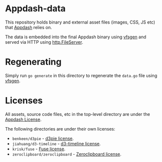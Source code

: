 # Appdash-data

This repository holds binary and external asset files (images, CSS, JS etc) that [Appdash](https://sourcegraph.com/sourcegraph/appdash) relies on.

The data is embedded into the final Appdash binary using [vfsgen](https://github.com/shurcooL/vfsgen) and served via HTTP using [http.FileServer](https://godoc.org/net/http#FileServer).

# Regenerating

Simply run `go generate` in this directory to regenerate the `data.go` file using [vfsgen](https://github.com/shurcooL/vfsgen).

# Licenses

All assets, source code files, etc in the top-level directory are under the [Appdash License](https://github.com/sourcegraph/appdash/blob/master/LICENSE).

The following directories are under their own licenses:

- `benkeen/d3pie` - [d3pie license](https://github.com/benkeen/d3pie/blob/master/LICENSE).
- `jiahuang/d3-timeline` - [d3-timeline license](https://github.com/jiahuang/d3-timeline#license).
- `krisk/fuse` - [Fuse license](https://github.com/krisk/Fuse/blob/master/LICENSE).
- `zeroclipboard/zeroclipboard` - [Zeroclipboard license](https://github.com/zeroclipboard/zeroclipboard/blob/master/LICENSE).
